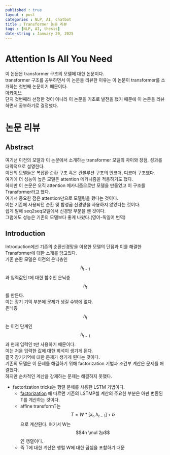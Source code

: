 ```yaml
---
published : true
layout : post
categories : NLP, AI, chatbot
title : Transformer 논문 리뷰
tags : [NLP, AI, thesis]
date-string : January 20, 2025
---
```


# Attention Is All You Need
이 논문은 transformer 구조의 모델에 대한 논문이다.\
transformer 구조를 공부하면서 이 논문을 리뷰한 이유는 이 논문이 transformer를 소개하는 첫번째 논문이기 때문이다.\
[아카이브](https://arxiv.org/abs/1706.03762)\
단지 첫번째라 선정한 것이 아니라 이 논문을 기초로 발전을 했기 때문에 이 논문을 리뷰하면서 공부하기로 결정했다.

# 논문 리뷰

## Abstract
여기선 이전의 모델과 이 논문에서 소개하는 transformer 모델의 차이와 장점, 성과를 대략적으로 설명한다.\
이전의 모델들은 복잡환 순환 구조 혹은 컨볼루션 구조의 인코더, 디코더 구조였다.\
여기에 더 성능이 높은 모델은 attention 메카니즘을 적용하기도 했다.\
하지만 이 논문은 오직 attention 메카니즘으로만 모델을 만들었고 이 구조를 Transformer라고 했다.\
여기서 중요한 점은 attention만으로 모델링을 했다는 것이다.\
이는 기존에 사용되던 순환 및 합성곱 신경망을 사용하지 않았다는 것이다.\
쉽게 말해 seq2seq모델에서 신경망 부분을 뺀 것이다.\
그럼에도 성능은 기존의 모델보다 좋게 나왔다.(영어-독일어 번역)

## Introduction
Introduction에선 기존의 순환신경망을 이용한 모델의 단점과 이를 해결한 Transformer에 대한 소개를 담고있다.\
기존 순환 모델은 이전의 은닉층인 $$h_{t-1}$$ 과 입력값인 t에 대한 함수인 은닉층 $$h_t$$를 만든다.\
이는 장기 기억 부분에 문제가 생길 수밖에 없다.\
은닉층 $$h_t$$는 이전 단계인 $$h_{t-1}$$과 현재 입력인 t만 사용하기 때문이다.\
이는 처음 입력한 값에 대한 희석이 생기게 된다.\
결국 장기기억에 대한 문제가 생기게 된다는 것이다.\
기존의 모델은 이 문제를 해결하기 위해 factorization 기법과 조건부 계산은 문제를 해결했다.\
하지만 순차적인 계산을 강제하는 문제는 해결하지 못했다.
- factorization tricks는 행렬 분해를 사용한 LSTM 기법이다.
    - [factorization](https://arxiv.org/abs/1703.10722) 에 따르면 기존의 LSTMP셀 계산의 주요한 부분은 아핀 변환된 T를 계산하는 것이다.
    - affine transformT는 $$T = W * [x_t, h_{t-1}] + b$$ 으로 계산된다. 여기서 W는 $$4n \mul 2p$$인 행렬이다.
    - 즉 T에 대한 계산은 행렬 W에 대한 곱셉을 포함하기 때문
